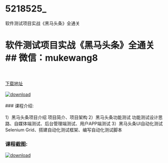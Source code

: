 # 5218525_
软件测试项目实战《黑马头条》全通关
# 软件测试项目实战《黑马头条》全通关## 微信：mukewang8
<br/></br>[下载地址](http://www.36tz.cn/article/5218525 "下载地址")
<br/></br>[![download](http://36tz.cn/muke_img/2021_02_1-67.png "下载地址")](http://www.36tz.cn/article/5218525 "下载地址")
<br/></br>### 课程介绍:<br/></br>1）黑马头条项目介绍
项目简介、项目架构
2）黑马头条功能测试
功能测试设计思路、自媒体端测试、后台管理端测试、用户APP端测试
3）黑马头条UI自动化测试
Selenium Grid、搭建自动化测试框架、编写自动化测试脚本

### 课程截图:
[![download](http://36tz.cn/muke_img/2021_02_2-71.png "下载地址")](http://www.36tz.cn/article/5218525 "下载地址")
